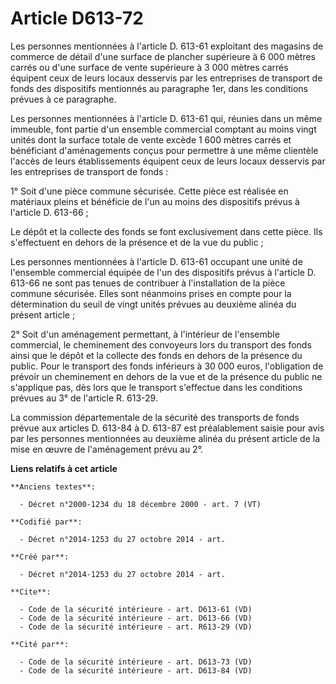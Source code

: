 # Article D613-72

Les personnes mentionnées à l'article D. 613-61 exploitant des magasins de commerce de détail d'une surface de plancher
supérieure à 6 000 mètres carrés ou d'une surface de vente supérieure à 3 000 mètres carrés équipent ceux de leurs locaux
desservis par les entreprises de transport de fonds des dispositifs mentionnés au paragraphe 1er, dans les conditions prévues
à ce paragraphe. 

Les personnes mentionnées à l'article D. 613-61 qui, réunies dans un même immeuble, font partie d'un ensemble commercial
comptant au moins vingt unités dont la surface totale de vente excède 1 600 mètres carrés et bénéficiant d'aménagements
conçus pour permettre à une même clientèle l'accès de leurs établissements équipent ceux de leurs locaux desservis par les
entreprises de transport de fonds : 

1° Soit d'une pièce commune sécurisée. Cette pièce est réalisée en matériaux pleins et bénéficie de l'un au moins des
dispositifs prévus à l'article D. 613-66 ; 

Le dépôt et la collecte des fonds se font exclusivement dans cette pièce. Ils s'effectuent en dehors de la présence et de la
vue du public ; 

Les personnes mentionnées à l'article D. 613-61 occupant une unité de l'ensemble commercial équipée de l'un des dispositifs
prévus à l'article D. 613-66 ne sont pas tenues de contribuer à l'installation de la pièce commune sécurisée. Elles sont
néanmoins prises en compte pour la détermination du seuil de vingt unités prévues au deuxième alinéa du présent article ; 

2° Soit d'un aménagement permettant, à l'intérieur de l'ensemble commercial, le cheminement des convoyeurs lors du transport
des fonds ainsi que le dépôt et la collecte des fonds en dehors de la présence du public. Pour le transport des fonds
inférieurs à 30 000 euros, l'obligation de prévoir un cheminement en dehors de la vue et de la présence du public ne
s'applique pas, dès lors que le transport s'effectue dans les conditions prévues au 3° de l'article R. 613-29. 

La commission départementale de la sécurité des transports de fonds prévue aux articles D. 613-84 à D. 613-87 est
préalablement saisie pour avis par les personnes mentionnées au deuxième alinéa du présent article de la mise en œuvre de
l'aménagement prévu au 2°.

**Liens relatifs à cet article**

	**Anciens textes**:

	  - Décret n°2000-1234 du 18 décembre 2000 - art. 7 (VT)

	**Codifié par**:

	  - Décret n°2014-1253 du 27 octobre 2014 - art.

	**Créé par**:

	  - Décret n°2014-1253 du 27 octobre 2014 - art.

	**Cite**:

	  - Code de la sécurité intérieure - art. D613-61 (VD)
	  - Code de la sécurité intérieure - art. D613-66 (VD)
	  - Code de la sécurité intérieure - art. R613-29 (VD)

	**Cité par**:

	  - Code de la sécurité intérieure - art. D613-73 (VD)
	  - Code de la sécurité intérieure - art. D613-84 (VD)
